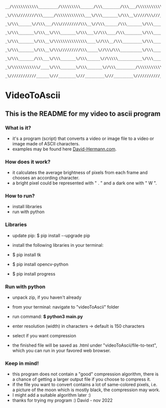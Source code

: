 <pre><code>__/\\\\\\\\\\\\_________/\\\\\\\\\______/\\\________/\\\___/\\\\\\\\\\\___/\\\\\\\\\\\\_____________/\\\________/\\\________
 _\/\\\////////\\\_____/\\\\\\\\\\\\\___\/\\\_______\/\\\__\/////\\\///___\/\\\////////\\\__________\/\\\_______\/\\\________
  _\/\\\______\//\\\___/\\\/////////\\\__\//\\\______/\\\_______\/\\\______\/\\\______\//\\\_________\/\\\_______\/\\\________
   _\/\\\_______\/\\\__\/\\\_______\/\\\___\//\\\____/\\\________\/\\\______\/\\\_______\/\\\_________\/\\\\\\\\\\\\\\\________
    _\/\\\_______\/\\\__\/\\\\\\\\\\\\\\\____\//\\\__/\\\_________\/\\\______\/\\\_______\/\\\_________\/\\\/////////\\\________
     _\/\\\_______\/\\\__\/\\\/////////\\\_____\//\\\/\\\__________\/\\\______\/\\\_______\/\\\_________\/\\\_______\/\\\________
      _\/\\\_______/\\\___\/\\\_______\/\\\______\//\\\\\___________\/\\\______\/\\\_______/\\\__________\/\\\_______\/\\\________
       _\/\\\\\\\\\\\\/____\/\\\_______\/\\\_______\//\\\_________/\\\\\\\\\\\__\/\\\\\\\\\\\\/___________\/\\\_______\/\\\___/\\\_
        _\////////////______\///________\///_________\///_________\///////////___\////////////_____________\///________\///___\///__
</code></pre>

# VideoToAscii

## This is the README for my **video** to **ascii** program

### What is it?

- it's a program (script) that converts a video or image file to a video or image made of ASCII characters.
- examples may be found here [David-Hermann.com](https://david-hermann.com/2022/05/19/video-zu-ascii/).

### How does it work?

- it calculates the average brightness of pixels from each frame and chooses an according character.
- a bright pixel could be represented with " . " and a dark one with " W ".

### How to run?

- install libraries
- run with python

### Libraries

- update pip: $ pip install --upgrade pip
- install the following libraries in your terminal:

- $ pip install tk
- $ pip install opencv-python
- $ pip install progress

### Run with python

- unpack zip, if you haven't already
- from your terminal: navigate to "videoToAscii" folder
- run command: **$ python3 main.py**

- enter resolution (width) in characters -> default is 150 characters
- select if you want compression

- the finished file will be saved as .html under "videoToAscii/file-to-text", which you can run in your favored web browser.

### Keep in mind!

- this program does not contain a "good" compression algorithm, there is a chance of getting a larger output file if you choose to compress it.
- if the file you want to convert contains a lot of same-colored pixels, i.e. a picture of the moon which is mostly black, the compression may work.
- I might add a suitable algorithm later :)
- thanks for trying my program :) David - nov 2022
